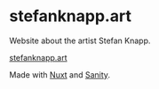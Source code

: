 # stefanknapp.art

Website about the artist Stefan Knapp.

[stefanknapp.art](https://stefanknapp.art/)

Made with [Nuxt](https://nuxtjs.org/) and [Sanity](https://sanity.io/).
